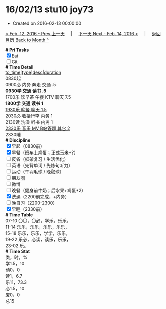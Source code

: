 # 16/02/13 stu10 joy73

- Created on 2016-02-13 00:00:00

[< Feb. 12, 2016 - Prev 上一天](/_archived/lifelogs/2016/02/d12.md) &nbsp; &nbsp; | &nbsp; &nbsp; [下一天 Next - Feb. 14, 2016 >](/_archived/lifelogs/2016/02/d14.md) &nbsp; &nbsp; |  &nbsp; &nbsp; [返回月历 Back to Month ^](/_archived/lifelogs/2016/02/index.md)
<br/><div><b># Pri Tasks</b></div><div><input checked="true" type="checkbox"/>Eat</div><div><input type="checkbox"/>Git</div><div><b># Time Detail</b></div><div><u>to_time|type|desc|duration</u></div><div>0830起</div><div>0900必 内务 奔走 交通 .5</div><div><b>0930学 交通 读书 .5</b></div><div>1700乐 饮早茶 午餐 KTV 聊天 7.5</div><div><b>1800学 交通 读书 1</b></div><div><u>1930乐 晚餐 聊天 1.5</u></div><div>2030必 收拾行李 内务 1</div><div>2130读 洗澡 听书 内务 1</div><div><u>2330乐 音乐 MV B站答题 其它 2</u></div><div>2330睡</div><div><b># Discipline</b></div><div><input checked="true" type="checkbox"/>早起（0830前）</div><div><input checked="true" type="checkbox"/>早餐（班车上鸡蛋；正式玉米+?）</div><div><input type="checkbox"/>反省（框架复习 / 生活优化）</div><div><input type="checkbox"/>英语（先背单词 / 先炼句听力）</div><div><input type="checkbox"/>运动（午羽毛球 / 晚毽球）</div><div><input type="checkbox"/>朋友圈</div><div><input type="checkbox"/>微博</div><div><input type="checkbox"/>晚餐（健身前牛奶；后水果+鸡蛋*2）</div><div><input checked="true" type="checkbox"/>洗澡（2200前完成，+内务）</div><div><input type="checkbox"/>晚自习（2200-2300）</div><div><input checked="true" type="checkbox"/>早睡（2330前）</div><div><b># Time Table</b></div><div>07-10 〇〇，〇必，学乐，乐乐，</div><div>11-14 乐乐，乐乐，乐乐，乐乐，</div><div>15-18 乐乐，乐乐，学学，乐乐，</div><div>19-22 乐必，必读，读乐，乐乐，</div><div>23-02 乐。</div><div><b># Time Stat</b></div><div>类，时，%</div><div>学1.5，10</div><div>动0，0</div><div>读1，6.7</div><div>乐11，73.3</div><div>必1.5，10</div><div>废0，0</div><div>总15</div>
